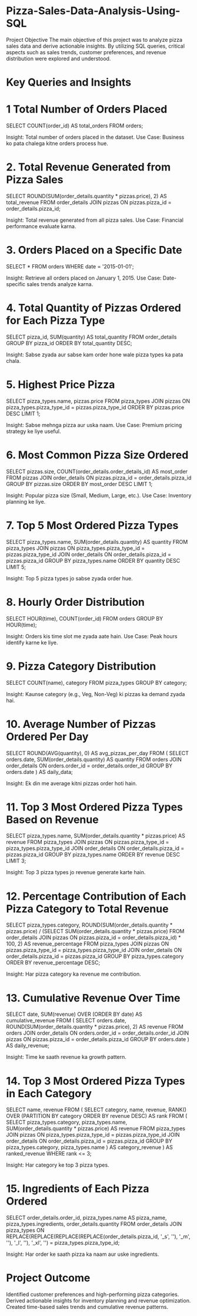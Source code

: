 # Pizza-Sales-Data-Analysis-Using-SQL
Project Objective
The main objective of this project was to analyze pizza sales data and derive actionable insights. By utilizing SQL queries, critical aspects such as sales trends, customer preferences, and revenue distribution were explored and understood.

# Key Queries and Insights
# 1 Total Number of Orders Placed

SELECT COUNT(order_id) AS total_orders FROM orders;

Insight: Total number of orders placed in the dataset.
Use Case: Business ko pata chalega kitne orders process hue.

# 2. Total Revenue Generated from Pizza Sales

SELECT ROUND(SUM(order_details.quantity * pizzas.price), 2) AS total_revenue
FROM order_details 
JOIN pizzas ON pizzas.pizza_id = order_details.pizza_id;

Insight: Total revenue generated from all pizza sales.
Use Case: Financial performance evaluate karna.

# 3. Orders Placed on a Specific Date

SELECT * FROM orders WHERE date = '2015-01-01';

Insight: Retrieve all orders placed on January 1, 2015.
Use Case: Date-specific sales trends analyze karna.

# 4. Total Quantity of Pizzas Ordered for Each Pizza Type

SELECT pizza_id, SUM(quantity) AS total_quantity 
FROM order_details 
GROUP BY pizza_id 
ORDER BY total_quantity DESC;

Insight: Sabse zyada aur sabse kam order hone wale pizza types ka pata chala.

# 5. Highest Price Pizza

SELECT pizza_types.name, pizzas.price 
FROM pizza_types 
JOIN pizzas ON pizza_types.pizza_type_id = pizzas.pizza_type_id
ORDER BY pizzas.price DESC LIMIT 1;

Insight: Sabse mehnga pizza aur uska naam.
Use Case: Premium pricing strategy ke liye useful.

# 6. Most Common Pizza Size Ordered

SELECT pizzas.size, COUNT(order_details.order_details_id) AS most_order 
FROM pizzas 
JOIN order_details ON pizzas.pizza_id = order_details.pizza_id
GROUP BY pizzas.size 
ORDER BY most_order DESC LIMIT 1;

Insight: Popular pizza size (Small, Medium, Large, etc.).
Use Case: Inventory planning ke liye.

# 7. Top 5 Most Ordered Pizza Types

SELECT pizza_types.name, SUM(order_details.quantity) AS quantity 
FROM pizza_types 
JOIN pizzas ON pizza_types.pizza_type_id = pizzas.pizza_type_id
JOIN order_details ON order_details.pizza_id = pizzas.pizza_id
GROUP BY pizza_types.name 
ORDER BY quantity DESC LIMIT 5;

Insight: Top 5 pizza types jo sabse zyada order hue.

# 8. Hourly Order Distribution

SELECT HOUR(time), COUNT(order_id) 
FROM orders 
GROUP BY HOUR(time);

Insight: Orders kis time slot me zyada aate hain.
Use Case: Peak hours identify karne ke liye.

# 9. Pizza Category Distribution

SELECT COUNT(name), category 
FROM pizza_types 
GROUP BY category;

Insight: Kaunse category (e.g., Veg, Non-Veg) ki pizzas ka demand zyada hai.

# 10. Average Number of Pizzas Ordered Per Day

SELECT ROUND(AVG(quantity), 0) AS avg_pizzas_per_day 
FROM (
    SELECT orders.date, SUM(order_details.quantity) AS quantity 
    FROM orders 
    JOIN order_details ON orders.order_id = order_details.order_id
    GROUP BY orders.date
) AS daily_data;

Insight: Ek din me average kitni pizzas order hoti hain.

# 11. Top 3 Most Ordered Pizza Types Based on Revenue

SELECT pizza_types.name, SUM(order_details.quantity * pizzas.price) AS revenue 
FROM pizza_types 
JOIN pizzas ON pizzas.pizza_type_id = pizza_types.pizza_type_id
JOIN order_details ON order_details.pizza_id = pizzas.pizza_id
GROUP BY pizza_types.name 
ORDER BY revenue DESC LIMIT 3;

Insight: Top 3 pizza types jo revenue generate karte hain.

# 12. Percentage Contribution of Each Pizza Category to Total Revenue

SELECT pizza_types.category, 
ROUND(SUM(order_details.quantity * pizzas.price) / 
(SELECT SUM(order_details.quantity * pizzas.price) 
 FROM order_details 
 JOIN pizzas ON pizzas.pizza_id = order_details.pizza_id) * 100, 2) AS revenue_percentage 
FROM pizza_types 
JOIN pizzas ON pizzas.pizza_type_id = pizza_types.pizza_type_id
JOIN order_details ON order_details.pizza_id = pizzas.pizza_id
GROUP BY pizza_types.category 
ORDER BY revenue_percentage DESC;

Insight: Har pizza category ka revenue me contribution.

# 13. Cumulative Revenue Over Time

SELECT date, SUM(revenue) OVER (ORDER BY date) AS cumulative_revenue 
FROM (
    SELECT orders.date, ROUND(SUM(order_details.quantity * pizzas.price), 2) AS revenue 
    FROM orders 
    JOIN order_details ON orders.order_id = order_details.order_id
    JOIN pizzas ON pizzas.pizza_id = order_details.pizza_id
    GROUP BY orders.date
) AS daily_revenue;

Insight: Time ke saath revenue ka growth pattern.

# 14. Top 3 Most Ordered Pizza Types in Each Category

SELECT name, revenue 
FROM (
    SELECT category, name, revenue, RANK() OVER (PARTITION BY category ORDER BY revenue DESC) AS rank 
    FROM (
        SELECT pizza_types.category, pizza_types.name, SUM(order_details.quantity * pizzas.price) AS revenue 
        FROM pizza_types 
        JOIN pizzas ON pizza_types.pizza_type_id = pizzas.pizza_type_id
        JOIN order_details ON order_details.pizza_id = pizzas.pizza_id
        GROUP BY pizza_types.category, pizza_types.name
    ) AS category_revenue
) AS ranked_revenue 
WHERE rank <= 3;

Insight: Har category ke top 3 pizza types.

# 15. Ingredients of Each Pizza Ordered

SELECT order_details.order_id, pizza_types.name AS pizza_name, pizza_types.ingredients, order_details.quantity 
FROM order_details 
JOIN pizza_types 
ON REPLACE(REPLACE(REPLACE(REPLACE(order_details.pizza_id, '_s', ''), '_m', ''), '_l', ''), '_xl', '') = pizza_types.pizza_type_id;

Insight: Har order ke saath pizza ka naam aur uske ingredients.

# Project Outcome
Identified customer preferences and high-performing pizza categories.
Derived actionable insights for inventory planning and revenue optimization.
Created time-based sales trends and cumulative revenue patterns.
